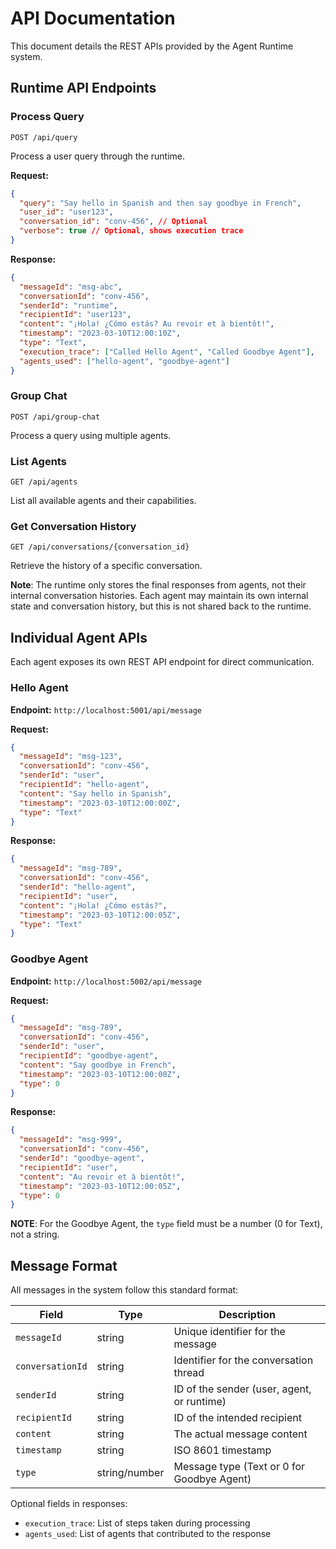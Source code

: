 # API Documentation

This document details the REST APIs provided by the Agent Runtime system.

## Runtime API Endpoints

### Process Query
```http
POST /api/query
```

Process a user query through the runtime.

**Request:**
```json
{
  "query": "Say hello in Spanish and then say goodbye in French",
  "user_id": "user123",
  "conversation_id": "conv-456", // Optional
  "verbose": true // Optional, shows execution trace
}
```

**Response:**
```json
{
  "messageId": "msg-abc",
  "conversationId": "conv-456",
  "senderId": "runtime",
  "recipientId": "user123",
  "content": "¡Hola! ¿Cómo estás? Au revoir et à bientôt!",
  "timestamp": "2023-03-10T12:00:10Z",
  "type": "Text",
  "execution_trace": ["Called Hello Agent", "Called Goodbye Agent"],
  "agents_used": ["hello-agent", "goodbye-agent"]
}
```

### Group Chat
```http
POST /api/group-chat
```

Process a query using multiple agents.

### List Agents
```http
GET /api/agents
```

List all available agents and their capabilities.

### Get Conversation History
```http
GET /api/conversations/{conversation_id}
```

Retrieve the history of a specific conversation.

**Note**: The runtime only stores the final responses from agents, not their internal conversation histories. Each agent may maintain its own internal state and conversation history, but this is not shared back to the runtime.

## Individual Agent APIs

Each agent exposes its own REST API endpoint for direct communication.

### Hello Agent
**Endpoint:** `http://localhost:5001/api/message`

**Request:**
```json
{
  "messageId": "msg-123",
  "conversationId": "conv-456",
  "senderId": "user",
  "recipientId": "hello-agent",
  "content": "Say hello in Spanish",
  "timestamp": "2023-03-10T12:00:00Z",
  "type": "Text"
}
```

**Response:**
```json
{
  "messageId": "msg-789",
  "conversationId": "conv-456",
  "senderId": "hello-agent",
  "recipientId": "user",
  "content": "¡Hola! ¿Cómo estás?",
  "timestamp": "2023-03-10T12:00:05Z",
  "type": "Text"
}
```

### Goodbye Agent
**Endpoint:** `http://localhost:5002/api/message`

**Request:**
```json
{
  "messageId": "msg-789",
  "conversationId": "conv-456",
  "senderId": "user",
  "recipientId": "goodbye-agent",
  "content": "Say goodbye in French",
  "timestamp": "2023-03-10T12:00:00Z",
  "type": 0
}
```

**Response:**
```json
{
  "messageId": "msg-999",
  "conversationId": "conv-456",
  "senderId": "goodbye-agent",
  "recipientId": "user",
  "content": "Au revoir et à bientôt!",
  "timestamp": "2023-03-10T12:00:05Z",
  "type": 0
}
```

**NOTE**: For the Goodbye Agent, the `type` field must be a number (0 for Text), not a string.

## Message Format

All messages in the system follow this standard format:

| Field            | Type          | Description                                |
| ---------------- | ------------- | ------------------------------------------ |
| `messageId`      | string        | Unique identifier for the message          |
| `conversationId` | string        | Identifier for the conversation thread     |
| `senderId`       | string        | ID of the sender (user, agent, or runtime) |
| `recipientId`    | string        | ID of the intended recipient               |
| `content`        | string        | The actual message content                 |
| `timestamp`      | string        | ISO 8601 timestamp                         |
| `type`           | string/number | Message type (Text or 0 for Goodbye Agent) |

Optional fields in responses:
- `execution_trace`: List of steps taken during processing
- `agents_used`: List of agents that contributed to the response 